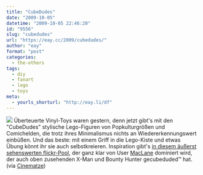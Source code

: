 ```yaml
---
title: "CubeDudes"
date: "2009-10-05"
datetime: "2009-10-05 22:46:20"
id: "9556"
slug: "cubedudes"
url: "https://eay.cc/2009/cubedudes/"
author: "eay"
format: "post"
categories:
  - the-others
tags:
  - diy
  - fanart
  - lego
  - toys
meta:
  - yourls_shorturl: "http://eay.li/df"
---
```


![](https://eay.cc/uploads/2009/cubedudes.jpg) Überteuerte Vinyl-Toys waren gestern, denn jetzt gibt's mit den "CubeDudes" stylische Lego-Figuren von Popkulturgrößen und Comichelden, die trotz ihres Minimalismus nichts an Wiedererkennungswert einbüßen. Und das beste: mit einem Griff in die Lego-Kiste und etwas Übung könnt ihr sie auch selbstkreieren. Inspiration gibt's [in diesem äußerst sehenswerten flickr-Pool](http://www.flickr.com/groups/1214232@N20/pool/), der ganz klar von User [MacLane](http://www.flickr.com/photos/27826007@N05/) dominiert wird, der auch oben zusehenden X-Man und Bounty Hunter gecubeduded™ hat. (via [Cinematze](http://www.cinematze.de/2009/10/02/cubedudes/))
